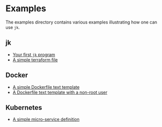 # Examples

The examples directory contains various examples illustrating how one can use
`jk`.

## jk

- [Your first `jk` program](quick-start/alice)
- [A simple terraform file](quick-start/terraform-github)

## Docker

- [A simple Dockerfile text template](docker/template-literal-simple)
- [A Dockerfile text template with a non-root user](docker/template-literal)

## Kubernetes

- [A simple micro-service definition](kubernetes/micro-service)
